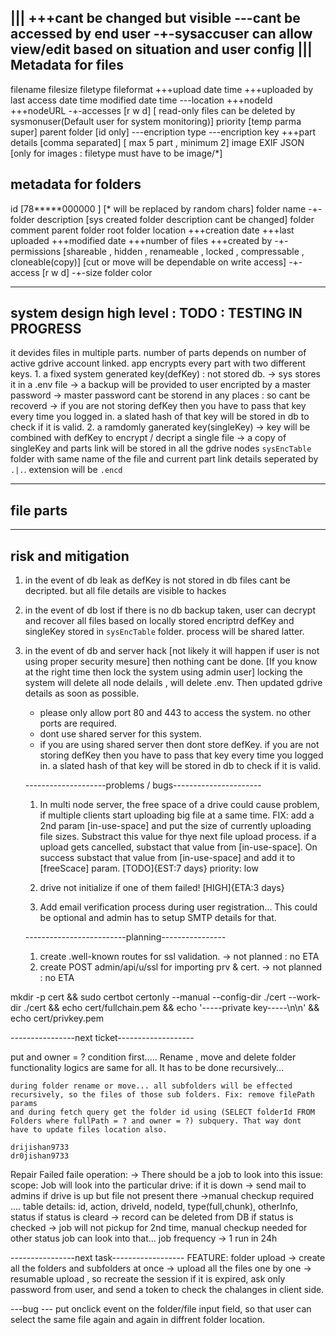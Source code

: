 |||
    +++cant be changed but visible
    ---cant be accessed by end user
    -+-sysaccuser can allow view/edit based on situation and user config
|||
Metadata for files
-------------------------------
filename
filesize
filetype
fileformat
+++upload date time
+++uploaded by
last access date time
modified date time
---location
+++nodeId
+++nodeURL
-+-accesses [r w d] [ read-only files can be deleted by sysmonuser(Default user for system monitoring)]
priority [temp parma super]
parent folder [id only]
---encription type
---encription key
+++part details [comma separated] [ max 5 part , minimum 2]
image EXIF JSON [only for images : filetype must have to be image/*]


metadata for folders
------------------------------------
id [78*****000000 ] [* will be replaced by random chars]
folder name
-+-folder description [sys created folder description cant be changed]
folder comment
parent folder
root folder
location
+++creation date
+++last uploaded
+++modified date
+++number of files
+++created by
-+-permissions [shareable , hidden , renameable , locked , compressable , cloneable(copy)] [cut or move will be dependable on write access]
-+-access [r w d]
-+-size
folder color


---------------------------------
system design high level : TODO : TESTING IN PROGRESS
---------------------------------
it devides files in multiple parts. number of parts depends on number of active gdrive account linked.
app encrypts every part with two different keys.
    1. a fixed system generated key(defKey) : not stored db.
    -> sys stores it in a .env file
    -> a backup will be provided to user encripted by a master password
    -> master password cant be storend in any places : so cant be recoverd
    -> if you are not storing defKey then you have to pass that key every time you logged in. a slated hash of that key will be stored in db to check if it is valid.
    2. a ramdomly ganerated key(singleKey)
    -> key will be combined with defKey to encrypt / decript a single file
    -> a copy of singleKey and parts link will be stored in all the gdrive nodes `sysEncTable` folder with same name of the file and current part link details seperated by `.|.`. extension will be `.encd`

-----------------------------------
file parts
-----------------------------------

-----------------------------------
risk and mitigation
-----------------------------------
1. in the event of db leak
    as defKey is not stored in db files cant be decripted. but all file details are visible to hackes
2. in the event of db lost
    if there is no db backup taken, user can decrypt and recover all files based on locally stored encriptrd defKey and singleKey stored in `sysEncTable` folder. process will be shared latter.
3. in the event of db and server hack [not likely it will happen if user is not using proper security mesure]
    then nothing cant be done. [If you know at the right time then lock the system using admin user]
    locking the system will delete all node delails , will delete .env.
    Then updated gdrive details as soon as possible.
    * please only allow port 80 and 443 to access the system. no other ports are required.
    * dont use shared server for this system.
    * if you are using shared server then dont store defKey. if you are not storing defKey then you have to pass that key every time you logged in. a slated hash of that key will be stored in db to check if it is valid.













    --------------------problems / bugs----------------------
    1. In multi node server, the free space of a drive could cause problem, if multiple clients start uploading big file at a same time.
    FIX: add a 2nd param [in-use-space] and put the size of currently uploading file sizes.
         Substract this value for thye next file upload process.
         if a upload gets cancelled, substact that value from [in-use-space].
         On success substact that value from [in-use-space] and add it to [freeScace] param.
    [TODO]{EST:7 days}
    priority: low

    2. drive not initialize if one of them failed! [HIGH]{ETA:3 days}
    3. Add email verification process during user registration...
        This could be optional and admin has to setup SMTP details for that.






    -------------------------planning----------------
    1. create .well-known routes for ssl validation.
        -> not planned : no ETA
    2. create POST admin/api/u/ssl for importing prv & cert.
        -> not planned : no ETA





mkdir -p cert && sudo certbot certonly --manual --config-dir ./cert --work-dir ./cert && echo cert/fullchain.pem && echo '-----private key-----\n\n' && echo cert/privkey.pem




----------------next ticket-------------------

put and owner = ? condition first.....
Rename , move and delete folder functionality
    logics are same for all. It has to be done recursively...

    during folder rename or move... all subfolders will be effected recursively, so the files of those sub folders. Fix: remove filePath params 
    and during fetch query get the folder id using (SELECT folderId FROM Folders where fullPath = ? and owner = ?) subquery. That way dont  have to update files location also.

    drijishan9733
    dr0jishan9733



Repair Failed faile operation:
    -> There should be a job to look into this issue:
    scope: Job will look into the particular drive:
        if it is down -> send mail to admins
        if drive is up but file not present there ->manual checkup required
        ....
    table details:
        id, action, driveId, nodeId, type(full,chunk), otherInfo, status
    if status is cleard -> record can be deleted from DB
    if status is checked -> job will not pickup for 2nd time, manual checkup needed
    for other status job can look into that...
    job frequency -> 1 run in 24h


----------------next task------------------
FEATURE: folder upload
-> create all the folders and subfolders at once
-> upload all the files one by one
-> resumable upload , so recreate the session if it is expired, ask only password from user, and send a token to 
   check the chalanges in client side.

   ---bug ---
   put onclick event on the folder/file input field, so that user can select the same file again and again in diffrent folder location.